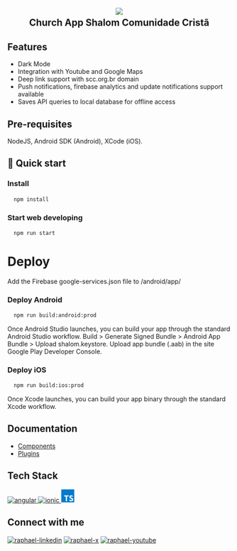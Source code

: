 <h2 align="center">
    <a href="https://scc.org.br" target="blank_">
        <img height="100" src="https://github.com/raphaelramos/shalomapp/assets/7671459/93ad6094-15ce-4892-9344-bd7d7bc9e592" />
    </a>
    <br>
    Church App Shalom Comunidade Cristã
</h2>

## Features

- Dark Mode
- Integration with Youtube and Google Maps
- Deep link support with scc.org.br domain
- Push notifications, firebase analytics and update notifications support available
- Saves API queries to local database for offline access

## Pre-requisites

NodeJS, Android SDK (Android), XCode (iOS).

## 🚀 Quick start

### Install

```bash
  npm install
```

### Start web developing

```bash
  npm run start
```
# Deploy

Add the Firebase google-services.json file to /android/app/

### Deploy Android

```bash
  npm run build:android:prod
```

Once Android Studio launches, you can build your app through the standard Android Studio workflow. 
Build > Generate Signed Bundle > Android App Bundle > Upload shalom.keystore. 
Upload app bundle (.aab) in the site Google Play Developer Console.

### Deploy iOS

```bash
  npm run build:ios:prod
```

Once Xcode launches, you can build your app binary through the standard Xcode workflow.

## Documentation
 
- [Components](https://ionicframework.com/docs/components)
- [Plugins](https://ionicframework.com/docs/native)

## Tech Stack

<p align="left">
  <a href="https://angular.io" target="_blank" rel="noreferrer"> <img src="https://angular.io/assets/images/logos/angular/angular.svg" alt="angular" width="30" height="30"/> </a>
  <a href="https://ionicframework.com" target="_blank" rel="noreferrer"> <img src="https://upload.wikimedia.org/wikipedia/commons/d/d1/Ionic_Logo.svg" alt="ionic" width="30" height="30"/> </a>
  <a href="https://www.typescriptlang.org/" target="_blank" rel="noreferrer"> <img src="https://raw.githubusercontent.com/devicons/devicon/master/icons/typescript/typescript-original.svg" alt="typescript" width="30" height="30"/> </a>
</p>

## Connect with me
<p align="left">
  <a href="https://linkedin.com/in/raphaelramosbr" target="blank"><img align="center" src="https://raw.githubusercontent.com/rahuldkjain/github-profile-readme-generator/master/src/images/icons/Social/linked-in-alt.svg" alt="raphael-linkedin" height="20" width="30" /></a>
  <a href="https://twitter.com/raphaelramosbr" target="blank"><img align="center" src="https://upload.wikimedia.org/wikipedia/commons/c/ce/X_logo_2023.svg" alt="raphael-x"  height="20" /></a>
   <a href="https://www.youtube.com/@raphaelramosbr?sub_confirmation=1" target="blank"><img align="center" src="https://raw.githubusercontent.com/rahuldkjain/github-profile-readme-generator/master/src/images/icons/Social/youtube.svg" alt="raphael-youtube" height="20" width="30" /></a>
</p>

